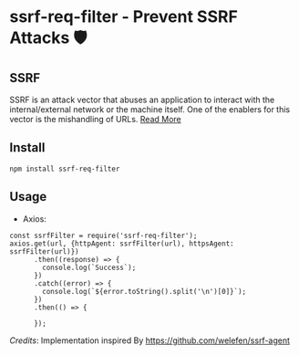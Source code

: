 # ssrf-req-filter - Prevent SSRF Attacks :shield:

## SSRF
SSRF is an attack vector that abuses an application to interact with the internal/external network or the machine itself. One of the enablers for this vector is the mishandling of URLs. [Read More](https://cheatsheetseries.owasp.org/cheatsheets/Server_Side_Request_Forgery_Prevention_Cheat_Sheet.html)

## Install
`npm install ssrf-req-filter`

## Usage
- Axios:
```
const ssrfFilter = require('ssrf-req-filter');
axios.get(url, {httpAgent: ssrfFilter(url), httpsAgent: ssrfFilter(url)})
      .then((response) => {
        console.log(`Success`);
      })
      .catch((error) => {
        console.log(`${error.toString().split('\n')[0]}`);
      })
      .then(() => {

      });
```

*Credits*: Implementation inspired By https://github.com/welefen/ssrf-agent